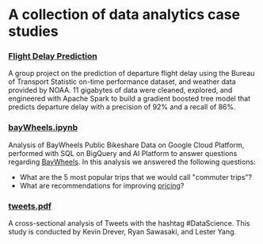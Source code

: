 A collection of data analytics case studies
========================================
### [Flight Delay Prediction](https://github.com/lesterpjy/data_studies/blob/master/flightDelay.html)

A group project on the prediction of departure flight delay using the Bureau of Transport Statistic on-time performance dataset, and weather data provided by NOAA. 11 gigabytes of data were cleaned, explored, and engineered with Apache Spark to build a gradient boosted tree model that predicts departure delay with a precision of 92% and a recall of 86%.

### [bayWheels.ipynb](https://github.com/lesterpjy/data_studies/blob/master/bayWheels.ipynb) 

Analysis of BayWheels Public Bikeshare Data on Google Cloud Platform, 
performed with SQL on BigQuery and AI Platform to answer questions regarding [BayWheels](https://www.lyft.com/bikes/bay-wheels). In this analysis we answered the following questions:
  - What are the 5 most popular trips that we would call "commuter trips"?
  - What are recommendations for improving [pricing](https://www.lyft.com/bikes/bay-wheels/pricing)?

### [tweets.pdf](https://github.com/lesterpjy/data_studies/blob/master/tweets.pdf) 

A cross-sectional analysis of Tweets with the hashtag #DataScience.
This study is conducted by Kevin Drever, Ryan Sawasaki, and Lester Yang.

